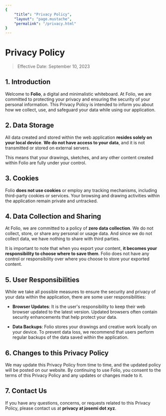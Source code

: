 ```yaml
---
{
    "title": "Privacy Policy",
    "layout": "page.mustache",
    "permalink": "/privacy.html"
}
---
```


# Privacy Policy

> Effective Date: September 10, 2023

## 1. Introduction

Welcome to **Folio**, a digital and minimalistic whiteboard. At Folio, we are committed to protecting your privacy and ensuring the security of your personal information. This Privacy Policy is intended to inform you about how we collect, use, and safeguard your data while using our application.

## 2. Data Storage

All data created and stored within the web application **resides solely on your local device**. **We do not have access to your data**, and it is not transmitted or stored on external servers.

This means that your drawings, sketches, and any other content created within Folio are fully under your control.

## 3. Cookies

Folio **does not use cookies** or employ any tracking mechanisms, including third-party cookies or services. Your browsing and drawing activities within the application remain private and untracked.

## 4. Data Collection and Sharing

At Folio, we are committed to a policy of **zero data collection**. We do not collect, store, or share any personal or usage data. And since we do not collect data, we have nothing to share with third parties.

It is important to note that when you export your content, **it becomes your responsibility to choose where to save them**. Folio does not have any control or responsibility over where you choose to store your exported content.

## 5. User Responsibilities

While we take all possible measures to ensure the security and privacy of your data within the application, there are some user responsibilities:

 - **Browser Updates**: It is the user's responsibility to keep their web browser updated to the latest version. Updated browsers often contain security enhancements that help protect your data.

 - **Data Backups**: Folio stores your drawings and creative work locally on your device. To prevent data loss, we recommend that users perform regular backups of the data saved within the application.

## 6. Changes to this Privacy Policy

We may update this Privacy Policy from time to time, and the updated policy will be posted on our website. By continuing to use Folio, you consent to the terms of this Privacy Policy and any updates or changes made to it.

## 7. Contact Us

If you have any questions, concerns, or requests related to this Privacy Policy, please contact us at **privacy at josemi dot xyz**.
